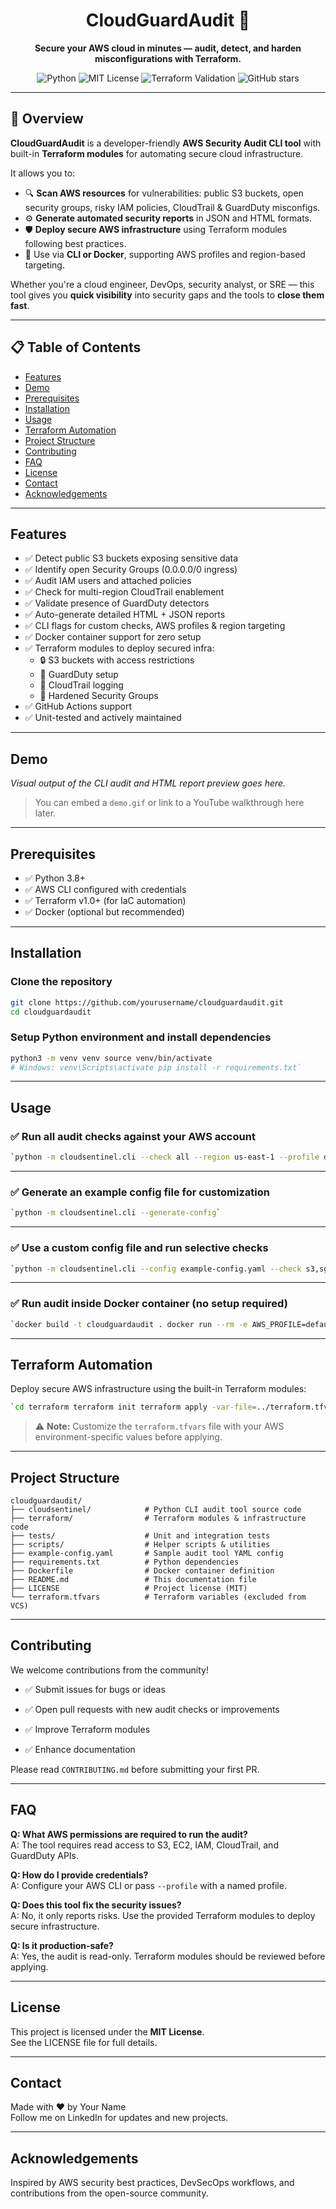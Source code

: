 <h1 align="center">CloudGuardAudit 🔐</h1>
<p align="center">
  <strong>Secure your AWS cloud in minutes — audit, detect, and harden misconfigurations with Terraform.</strong>
</p>
<p align="center">
  <img src="https://img.shields.io/badge/python-3.8%2B-blue?logo=python&logoColor=yellow" alt="Python">
  <img src="https://img.shields.io/badge/License-MIT-green.svg" alt="MIT License">
  <img src="https://github.com/MaheshShukla1/CloudGuardAudit/actions/workflows/terraform.yml/badge.svg" alt="Terraform Validation">
  <img src="https://img.shields.io/github/stars/MaheshShukla1/CloudGuardAudit?style=social" alt="GitHub stars">
</p>

---

## 🚀 Overview

**CloudGuardAudit** is a developer-friendly **AWS Security Audit CLI tool** with built-in **Terraform modules** for automating secure cloud infrastructure.

It allows you to:

- 🔍 **Scan AWS resources** for vulnerabilities: public S3 buckets, open security groups, risky IAM policies, CloudTrail & GuardDuty misconfigs.
- ⚙️ **Generate automated security reports** in JSON and HTML formats.
- 🛡️ **Deploy secure AWS infrastructure** using Terraform modules following best practices.
- 🐳 Use via **CLI or Docker**, supporting AWS profiles and region-based targeting.

Whether you're a cloud engineer, DevOps, security analyst, or SRE — this tool gives you **quick visibility** into security gaps and the tools to **close them fast**.

---

## 📋 Table of Contents

- [Features](#features)  
- [Demo](#demo)  
- [Prerequisites](#prerequisites)  
- [Installation](#installation)  
- [Usage](#usage)  
- [Terraform Automation](#terraform-automation)  
- [Project Structure](#project-structure)  
- [Contributing](#contributing)  
- [FAQ](#faq)  
- [License](#license)  
- [Contact](#contact)  
- [Acknowledgements](#acknowledgements)  
---

## Features

- ✅ Detect public S3 buckets exposing sensitive data  
- ✅ Identify open Security Groups (0.0.0.0/0 ingress)  
- ✅ Audit IAM users and attached policies  
- ✅ Check for multi-region CloudTrail enablement  
- ✅ Validate presence of GuardDuty detectors  
- ✅ Auto-generate detailed HTML + JSON reports  
- ✅ CLI flags for custom checks, AWS profiles & region targeting  
- ✅ Docker container support for zero setup  
- ✅ Terraform modules to deploy secured infra:  
  - 🔒 S3 buckets with access restrictions  
  - 🎯 GuardDuty setup  
  - 🧾 CloudTrail logging  
  - 🔐 Hardened Security Groups  
- ✅ GitHub Actions support  
- ✅ Unit-tested and actively maintained

---

## Demo

_Visual output of the CLI audit and HTML report preview goes here._

> You can embed a `demo.gif` or link to a YouTube walkthrough here later.

---

## Prerequisites

- ✅ Python 3.8+  
- ✅ AWS CLI configured with credentials  
- ✅ Terraform v1.0+ (for IaC automation)  
- ✅ Docker (optional but recommended)

---

## Installation

### Clone the repository

```bash
git clone https://github.com/yourusername/cloudguardaudit.git
cd cloudguardaudit
```

### Setup Python environment and install dependencies

```bash
python3 -m venv venv source venv/bin/activate
# Windows: venv\Scripts\activate pip install -r requirements.txt`
```
---

## Usage

### ✅ Run all audit checks against your AWS account

```bash
`python -m cloudsentinel.cli --check all --region us-east-1 --profile default`
```
---

### ✅ Generate an example config file for customization

```bash
`python -m cloudsentinel.cli --generate-config`
```
---

### ✅ Use a custom config file and run selective checks

```bash
`python -m cloudsentinel.cli --config example-config.yaml --check s3,sg`
```
---

### ✅ Run audit inside Docker container (no setup required)

```bash
`docker build -t cloudguardaudit . docker run --rm -e AWS_PROFILE=default cloudguardaudit --check all --region us-east-1`
```
---

## Terraform Automation
Deploy secure AWS infrastructure using the built-in Terraform modules:

```bash
`cd terraform terraform init terraform apply -var-file=../terraform.tfvars`
```

> ⚠️ **Note:** Customize the `terraform.tfvars` file with your AWS environment-specific values before applying.

---

## Project Structure

```plaintext
cloudguardaudit/
├── cloudsentinel/            # Python CLI audit tool source code
├── terraform/                # Terraform modules & infrastructure code
├── tests/                    # Unit and integration tests
├── scripts/                  # Helper scripts & utilities
├── example-config.yaml       # Sample audit tool YAML config
├── requirements.txt          # Python dependencies
├── Dockerfile                # Docker container definition
├── README.md                 # This documentation file
├── LICENSE                   # Project license (MIT)
└── terraform.tfvars          # Terraform variables (excluded from VCS)
```
---

## Contributing

We welcome contributions from the community!

- ✅ Submit issues for bugs or ideas
    
- ✅ Open pull requests with new audit checks or improvements
    
- ✅ Improve Terraform modules
    
- ✅ Enhance documentation
    

Please read `CONTRIBUTING.md` before submitting your first PR.

---

## FAQ

**Q: What AWS permissions are required to run the audit?**  
A: The tool requires read access to S3, EC2, IAM, CloudTrail, and GuardDuty APIs.

**Q: How do I provide credentials?**  
A: Configure your AWS CLI or pass `--profile` with a named profile.

**Q: Does this tool fix the security issues?**  
A: No, it only reports risks. Use the provided Terraform modules to deploy secure infrastructure.

**Q: Is it production-safe?**  
A: Yes, the audit is read-only. Terraform modules should be reviewed before applying.

---

## License

This project is licensed under the **MIT License**.  
See the LICENSE file for full details.

---

## Contact

Made with ❤️ by Your Name  
Follow me on LinkedIn for updates and new projects.

---

## Acknowledgements

Inspired by AWS security best practices, DevSecOps workflows, and contributions from the open-source community.
